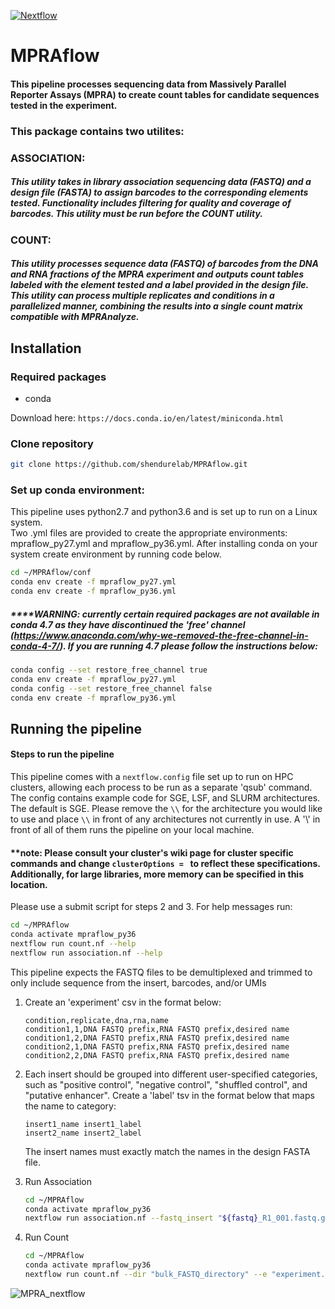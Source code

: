 [![Nextflow](https://img.shields.io/badge/nextflow-%E2%89%A519.0.7-brightgreen.svg)](https://www.nextflow.io/)

# MPRAflow

#### This pipeline processes sequencing data from Massively Parallel Reporter Assays (MPRA) to create count tables for candidate sequences tested in the experiment.

### This package contains two utilites:

### ASSOCIATION:
##### This utility takes in library association sequencing data (FASTQ) and a design file (FASTA) to assign barcodes to the corresponding elements tested. Functionality includes filtering for quality and coverage of barcodes. This utility must be run before the COUNT utility.

### COUNT:
##### This utility processes sequence data (FASTQ) of barcodes from the DNA and RNA fractions of the MPRA experiment and outputs count tables labeled with the element tested and a label provided in the design file. This utility can process multiple replicates and conditions in a parallelized manner, combining the results into a single count matrix compatible with MPRAnalyze.


## Installation

### Required packages

- conda

Download here: `https://docs.conda.io/en/latest/miniconda.html`



### Clone repository 

```bash
git clone https://github.com/shendurelab/MPRAflow.git
```

### Set up conda environment:
This pipeline uses python2.7 and python3.6 and is set up to run on a Linux system.   
Two .yml files are provided to create the appropriate environments: mpraflow_py27.yml and mpraflow_py36.yml.
After installing conda on your system create environment by running code below.

```bash
cd ~/MPRAflow/conf
conda env create -f mpraflow_py27.yml
conda env create -f mpraflow_py36.yml
```
##### ****WARNING: currently certain required packages are not available in conda 4.7 as they have discontinued the 'free' channel (https://www.anaconda.com/why-we-removed-the-free-channel-in-conda-4-7/). If you are running 4.7 please follow the instructions below:
```bash
conda config --set restore_free_channel true
conda env create -f mpraflow_py27.yml
conda config --set restore_free_channel false
conda env create -f mpraflow_py36.yml
```

## Running the pipeline

#### Steps to run the pipeline

This pipeline comes with a `nextflow.config` file set up to run on HPC clusters, allowing each process to be run as a separate 'qsub' command.
The config contains example code for SGE, LSF, and SLURM architectures. The default is SGE. 
Please remove the `\\` for the architecture you would like to use and place `\\` in front of any architectures not currently in use. A '\\' in front of all of them runs the pipeline on your local machine.
#### **note: Please consult your cluster's wiki page for cluster specific commands and change `clusterOptions = ` to reflect these specifications. Additionally, for large libraries, more memory can be specified in this location.
 
Please use a submit script for steps 2 and 3. For help messages run:

   ```bash
   cd ~/MPRAflow
   conda activate mpraflow_py36
   nextflow run count.nf --help
   nextflow run association.nf --help
   ```

This pipeline expects the FASTQ files to be demultiplexed and trimmed to only include sequence from the insert, barcodes, and/or UMIs

1. Create an 'experiment' csv in the format below:
 
   ```
   condition,replicate,dna,rna,name
   condition1,1,DNA FASTQ prefix,RNA FASTQ prefix,desired name
   condition1,2,DNA FASTQ prefix,RNA FASTQ prefix,desired name
   condition2,1,DNA FASTQ prefix,RNA FASTQ prefix,desired name
   condition2,2,DNA FASTQ prefix,RNA FASTQ prefix,desired name
   ```

2. Each insert should be grouped into different user-specified categories, such as "positive control", "negative control", "shuffled control", and "putative enhancer". Create a 'label' tsv in the format below that maps the name to category:

   ```
   insert1_name insert1_label
   insert2_name insert2_label
   ```
   The insert names must exactly match the names in the design FASTA file.

3. Run Association

   ```bash 
   cd ~/MPRAflow
   conda activate mpraflow_py36
   nextflow run association.nf --fastq_insert "${fastq}_R1_001.fastq.gz" --design "pilot_library_noprimer.fa" --fastq_bc "${fastq}_R2_001.fastq.gz" --condaloc '~/miniconda3/bin/activate'
   ```

4. Run Count

   ```bash 
   cd ~/MPRAflow
   conda activate mpraflow_py36
   nextflow run count.nf --dir "bulk_FASTQ_directory" --e "experiment.csv" --design "pilot_library_noprimer.fa" --association "output_filtered_coords_to_barcodes.p" --condaloc "~/miniconda3/bin/activate"
   ```
   




![MPRA_nextflow](https://github.com/shendurelab/MPRAflow/blob/master/MPRA_nextflow.png)
